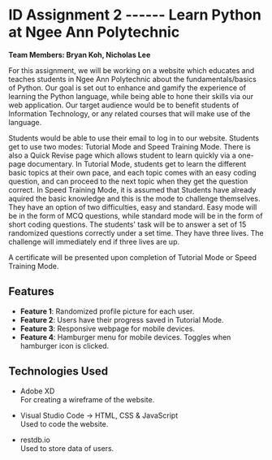 # ID Assignment 2 ------ Learn Python at Ngee Ann Polytechnic
**Team Members: Bryan Koh, Nicholas Lee**

For this assignment, we will be working on a website which educates and teaches students in Ngee Ann Polytechnic about the fundamentals/basics of Python. Our goal is set out to enhance and gamify the experience of learning the Python language, while being able to hone their skills via our web application. Our target audience would be to benefit students of Information Technology, or any related courses that will make use of the language. 

Students would be able to use their email to log in to our website. Students get to use two modes: Tutorial Mode and Speed Training Mode. There is also a Quick Revise page which allows student to learn quickly via a one-page documentary.
In Tutorial Mode, students get to learn the different basic topics at their own pace, and each topic comes with an easy coding question, and can proceed to the next topic when they get the question correct.
In Speed Training Mode, it is assumed that Students have already aquired the basic knowledge and this is the mode to challenge themselves. They have an option of two difficulties, easy and standard. Easy mode will be in the form of MCQ questions, while standard mode will be in the form of short coding questions. The students' task will be to answer a set of 15 randomized questions correctly under a set time. They have three lives. The challenge will immediately end if three lives are up.

A certificate will be presented upon completion of Tutorial Mode or Speed Training Mode.

## Features

- **Feature 1**: Randomized profile picture for each user.
- **Feature 2**: Users have their progress saved in Tutorial Mode.
- **Feature 3**: Responsive webpage for mobile devices.
- **Feature 4**: Hamburger menu for mobile devices. Toggles when hamburger icon is clicked.

## Technologies Used
- Adobe XD <br>
For creating a wireframe of the website.

- Visual Studio Code -> HTML, CSS & JavaScript <br>
Used to code the website.

- restdb.io <br>
Used to store data of users.